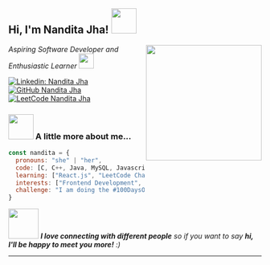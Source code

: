 <h2> Hi, I'm Nandita Jha! <img src="https://media.giphy.com/media/mGcNjsfWAjY5AEZNw6/giphy.gif" width="50"></h2>
<img align='right' src="https://media.giphy.com/media/ieyl9zmCjO4b4t6qoY/giphy.gif" width="230">
<p><em>Aspiring Software Developer and Enthusiastic Learner <img src="https://media.giphy.com/media/fYSnHlufseco8Fh93Z/giphy.gif" width="30"></em></p>

[![Linkedin: Nandita Jha](https://img.shields.io/badge/-Nandita%20Jha-blue?style=flat-square&logo=linkedin&logoColor=white&link=https://www.linkedin.com/in/nandita-jha-b46497289/)](https://www.linkedin.com/in/nandita-jha-b46497289/)
[![GitHub Nandita Jha](https://img.shields.io/github/followers/nandita5305?label=follow&style=flat-square&logo=github&logoColor=white)](https://github.com/nandita5305)
[![LeetCode Nandita Jha](https://img.shields.io/badge/-LeetCode-orange?style=flat-square&logo=leetcode&logoColor=white)](https://leetcode.com/u/nandita_0503/)


### <img src="https://media.giphy.com/media/VgCDAzcKvsR6OM0uWg/giphy.gif" width="50"> A little more about me...  


```javascript
const nandita = {
  pronouns: "she" | "her",
  code: [C, C++, Java, MySQL, Javascript, Python, HTML, CSS],
  learning: ["React.js", "LeetCode Challenges"],
  interests: ["Frontend Development", "Open Source", "Web Projects"],
  challenge: "I am doing the #100DaysOfCode challenge to improve my skills in problem-solving."
}
```

<img src="https://media.giphy.com/media/LnQjpWaON8nhr21vNW/giphy.gif" width="60"> <em><b>I love connecting with different people</b> so if you want to say <b>hi, I'll be happy to meet you more!</b> :)</em>

---
